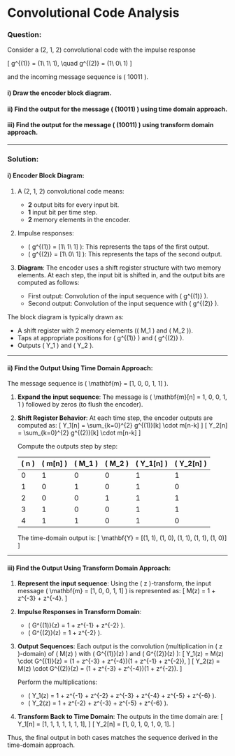 # Convolutional Code Analysis

### Question:
Consider a (2, 1, 2) convolutional code with the impulse response 

\[
g^{(1)} = (1\ 1\ 1), \quad g^{(2)} = (1\ 0\ 1)
\]

and the incoming message sequence is \( 10011 \).

#### i) Draw the encoder block diagram.

#### ii) Find the output for the message \( (10011) \) using time domain approach.

#### iii) Find the output for the message \( (10011) \) using transform domain approach.

---

### Solution:

#### i) Encoder Block Diagram:

1. A (2, 1, 2) convolutional code means:
   - **2** output bits for every input bit.
   - **1** input bit per time step.
   - **2** memory elements in the encoder.

2. Impulse responses:
   - \( g^{(1)} = [1\ 1\ 1] \): This represents the taps of the first output.
   - \( g^{(2)} = [1\ 0\ 1] \): This represents the taps of the second output.

3. **Diagram**:
   The encoder uses a shift register structure with two memory elements. At each step, the input bit is shifted in, and the output bits are computed as follows:
   - First output: Convolution of the input sequence with \( g^{(1)} \).
   - Second output: Convolution of the input sequence with \( g^{(2)} \).

The block diagram is typically drawn as:
- A shift register with 2 memory elements (\( M_1 \) and \( M_2 \)).
- Taps at appropriate positions for \( g^{(1)} \) and \( g^{(2)} \).
- Outputs \( Y_1 \) and \( Y_2 \).

---

#### ii) Find the Output Using Time Domain Approach:

The message sequence is \( \mathbf{m} = [1, 0, 0, 1, 1] \).

1. **Expand the input sequence**:
   The message is \( \mathbf{m}[n] = 1, 0, 0, 1, 1 \) followed by zeros (to flush the encoder).

2. **Shift Register Behavior**:
   At each time step, the encoder outputs are computed as:
   \[
   Y_1[n] = \sum_{k=0}^{2} g^{(1)}[k] \cdot m[n-k]
   \]
   \[
   Y_2[n] = \sum_{k=0}^{2} g^{(2)}[k] \cdot m[n-k]
   \]

   Compute the outputs step by step:

   | \( n \) | \( m[n] \) | \( M_1 \) | \( M_2 \) | \( Y_1[n] \) | \( Y_2[n] \) |
   |--------|------------|-----------|-----------|--------------|--------------|
   | 0      | 1          | 0         | 0         | 1            | 1            |
   | 1      | 0          | 1         | 0         | 1            | 0            |
   | 2      | 0          | 0         | 1         | 1            | 1            |
   | 3      | 1          | 0         | 0         | 1            | 1            |
   | 4      | 1          | 1         | 0         | 1            | 0            |

   The time-domain output is:
   \[
   \mathbf{Y} = [(1, 1), (1, 0), (1, 1), (1, 1), (1, 0)]
   \]

---

#### iii) Find the Output Using Transform Domain Approach:

1. **Represent the input sequence**:
   Using the \( z \)-transform, the input message \( \mathbf{m} = [1, 0, 0, 1, 1] \) is represented as:
   \[
   M(z) = 1 + z^{-3} + z^{-4}.
   \]

2. **Impulse Responses in Transform Domain**:
   - \( G^{(1)}(z) = 1 + z^{-1} + z^{-2} \).
   - \( G^{(2)}(z) = 1 + z^{-2} \).

3. **Output Sequences**:
   Each output is the convolution (multiplication in \( z \)-domain) of \( M(z) \) with \( G^{(1)}(z) \) and \( G^{(2)}(z) \):
   \[
   Y_1(z) = M(z) \cdot G^{(1)}(z) = (1 + z^{-3} + z^{-4})(1 + z^{-1} + z^{-2}),
   \]
   \[
   Y_2(z) = M(z) \cdot G^{(2)}(z) = (1 + z^{-3} + z^{-4})(1 + z^{-2}).
   \]

   Perform the multiplications:
   - \( Y_1(z) = 1 + z^{-1} + z^{-2} + z^{-3} + z^{-4} + z^{-5} + z^{-6} \).
   - \( Y_2(z) = 1 + z^{-2} + z^{-3} + z^{-5} + z^{-6} \).

4. **Transform Back to Time Domain**:
   The outputs in the time domain are:
   \[
   Y_1[n] = [1, 1, 1, 1, 1, 1, 1],
   \]
   \[
   Y_2[n] = [1, 0, 1, 0, 1, 0, 1].
   \]

Thus, the final output in both cases matches the sequence derived in the time-domain approach.
